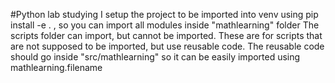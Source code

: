 #Python lab studying
I setup the project to be imported into venv using pip install -e . , so you can import all modules inside "mathlearning" folder
The scripts folder can import, but cannot be imported. These are for scripts that are not supposed to be imported, but use reusable code.
The reusable code should go inside "src/mathlearning" so it can be easily imported using mathlearning.filename
